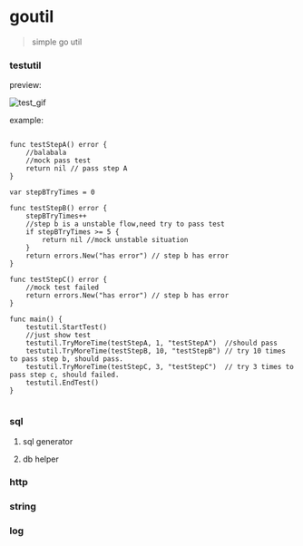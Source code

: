 # goutil
> simple go util

### testutil
preview:

![test_gif](test_gif)

example:

```golang

func testStepA() error {
	//balabala
	//mock pass test
	return nil // pass step A
}

var stepBTryTimes = 0

func testStepB() error {
	stepBTryTimes++
	//step b is a unstable flow,need try to pass test
	if stepBTryTimes >= 5 {
		return nil //mock unstable situation
	}
	return errors.New("has error") // step b has error
}

func testStepC() error {
	//mock test failed
	return errors.New("has error") // step b has error
}

func main() {
	testutil.StartTest()
	//just show test
	testutil.TryMoreTime(testStepA, 1, "testStepA")  //should pass
	testutil.TryMoreTime(testStepB, 10, "testStepB") // try 10 times to pass step b, should pass.
	testutil.TryMoreTime(testStepC, 3, "testStepC")  // try 3 times to pass step c, should failed.
	testutil.EndTest()
}


```


### sql
1. sql generator
    
2. db helper

### http

### string

### log



[test_gif]:data:image/svg+xml;base64,PHN2ZyB4bWxucz0iaHR0cDovL3d3dy53My5vcmcvMjAwMC9zdmciIHhtbG5zOnhsaW5rPSJodHRw%0D%0AOi8vd3d3LnczLm9yZy8xOTk5L3hsaW5rIiBpZD0idGVybWluYWwiIGJhc2VQcm9maWxlPSJmdWxs%0D%0AIiB2aWV3Qm94PSIwIDAgNjQwIDQxMCIgd2lkdGg9IjY0MCIgdmVyc2lvbj0iMS4xIj4KICAgIDxk%0D%0AZWZzPgogICAgICAgIDx0ZXJtdG9zdmc6dGVtcGxhdGVfc2V0dGluZ3MgeG1sbnM6dGVybXRvc3Zn%0D%0APSJodHRwczovL2dpdGh1Yi5jb20vbmJlZG9zL3Rlcm10b3N2ZyI+CiAgICAgICAgICAgIDx0ZXJt%0D%0AdG9zdmc6c2NyZWVuX2dlb21ldHJ5IGNvbHVtbnM9IjgwIiByb3dzPSIyNCIvPgogICAgICAgIDwv%0D%0AdGVybXRvc3ZnOnRlbXBsYXRlX3NldHRpbmdzPgogICAgICAgIDxzdHlsZSB0eXBlPSJ0ZXh0L2Nz%0D%0AcyIgaWQ9ImdlbmVyYXRlZC1zdHlsZSI+PCFbQ0RBVEFbOnJvb3QgewogICAgICAgICAgICAtLWFu%0D%0AaW1hdGlvbi1kdXJhdGlvbjogMTI3MDBtczsKICAgICAgICB9CgogICAgI3NjcmVlbiB7CiAgICAg%0D%0AICAgICAgICAgICBmb250LWZhbWlseTogJ0RlamFWdSBTYW5zIE1vbm8nLCBtb25vc3BhY2U7CiAg%0D%0AICAgICAgICAgICAgICBmb250LXN0eWxlOiBub3JtYWw7CiAgICAgICAgICAgICAgICBmb250LXNp%0D%0AemU6IDE0cHg7CiAgICAgICAgICAgIH0KCiAgICAgICAgdGV4dCB7CiAgICAgICAgICAgIGRvbWlu%0D%0AYW50LWJhc2VsaW5lOiB0ZXh0LWJlZm9yZS1lZGdlOwogICAgICAgICAgICB3aGl0ZS1zcGFjZTog%0D%0AcHJlOwogICAgICAgIH1dXT48L3N0eWxlPgogICAgICAgIDxzdHlsZSB0eXBlPSJ0ZXh0L2NzcyIg%0D%0AaWQ9InVzZXItc3R5bGUiPgogICAgICAgICAgICAvKiBnam04IGNvbG9yIHRoZW1lIChzb3VyY2U6%0D%0AIGh0dHBzOi8vdGVybWluYWwuc2V4eS8pICovCiAgICAgICAgICAgIC5mb3JlZ3JvdW5kIHtmaWxs%0D%0AOiAjYzVjNWM1O30KICAgICAgICAgICAgLmJhY2tncm91bmQge2ZpbGw6ICMxYzFjMWM7fQogICAg%0D%0AICAgICAgICAuY29sb3IwIHtmaWxsOiAjMWMxYzFjO30KICAgICAgICAgICAgLmNvbG9yMSB7Zmls%0D%0AbDogI2ZmMDA1Yjt9CiAgICAgICAgICAgIC5jb2xvcjIge2ZpbGw6ICNjZWUzMTg7fQogICAgICAg%0D%0AICAgICAuY29sb3IzIHtmaWxsOiAjZmZlNzU1O30KICAgICAgICAgICAgLmNvbG9yNCB7ZmlsbDog%0D%0AIzA0OGFjNzt9CiAgICAgICAgICAgIC5jb2xvcjUge2ZpbGw6ICM4MzNjOWY7fQogICAgICAgICAg%0D%0AICAuY29sb3I2IHtmaWxsOiAjMGFjMWNkO30KICAgICAgICAgICAgLmNvbG9yNyB7ZmlsbDogI2U1%0D%0AZTVlNTt9CiAgICAgICAgICAgIC5jb2xvcjgge2ZpbGw6ICMxYzFjMWM7fQogICAgICAgICAgICAu%0D%0AY29sb3I5IHtmaWxsOiAjZmYwMDViO30KICAgICAgICAgICAgLmNvbG9yMTAge2ZpbGw6ICNjZWUz%0D%0AMTg7fQogICAgICAgICAgICAuY29sb3IxMSB7ZmlsbDogI2ZmZTc1NTt9CiAgICAgICAgICAgIC5j%0D%0Ab2xvcjEyIHtmaWxsOiAjMDQ4YWM3O30KICAgICAgICAgICAgLmNvbG9yMTMge2ZpbGw6ICM4MzNj%0D%0AOWY7fQogICAgICAgICAgICAuY29sb3IxNCB7ZmlsbDogIzBhYzFjZDt9CiAgICAgICAgICAgIC5j%0D%0Ab2xvcjE1IHtmaWxsOiAjZTVlNWU1O30KICAgICAgICA8L3N0eWxlPgogICAgPC9kZWZzPgogICAg%0D%0APHN2ZyBpZD0ic2NyZWVuIiB3aWR0aD0iNjQwIiB2aWV3Qm94PSIwIDAgNjQwIDQwOCIgcHJlc2Vy%0D%0AdmVBc3BlY3RSYXRpbz0ieE1pZFlNaW4gbWVldCI+CiAgICAgICAgPHJlY3QgY2xhc3M9ImJhY2tn%0D%0Acm91bmQiIGhlaWdodD0iMTAwJSIgd2lkdGg9IjEwMCUiIHg9IjAiIHk9IjAiLz48ZyBkaXNwbGF5%0D%0APSJub25lIj48cmVjdCBjbGFzcz0iZm9yZWdyb3VuZCIgaGVpZ2h0PSIxNyIgd2lkdGg9IjgiIHg9%0D%0AIjEyOCIgeT0iMCIvPjx1c2UgeT0iMCIgeGxpbms6aHJlZj0iI2cxIi8+PGFuaW1hdGUgYXR0cmli%0D%0AdXRlTmFtZT0iZGlzcGxheSIgYmVnaW49IjBtczsgYW5pbV9sYXN0LmVuZCIgZHVyPSI0MTZtcyIg%0D%0AZnJvbT0iaW5saW5lIiB0bz0iaW5saW5lIi8+PC9nPjxnIGRpc3BsYXk9Im5vbmUiPjxyZWN0IGNs%0D%0AYXNzPSJmb3JlZ3JvdW5kIiBoZWlnaHQ9IjE3IiB3aWR0aD0iOCIgeD0iMTM2IiB5PSIwIi8+PHVz%0D%0AZSB5PSIwIiB4bGluazpocmVmPSIjZzIiLz48YW5pbWF0ZSBhdHRyaWJ1dGVOYW1lPSJkaXNwbGF5%0D%0AIiBiZWdpbj0iNDE2bXM7IGFuaW1fbGFzdC5lbmQrNDE2bXMiIGR1cj0iMTkybXMiIGZyb209Imlu%0D%0AbGluZSIgdG89ImlubGluZSIvPjwvZz48ZyBkaXNwbGF5PSJub25lIj48cmVjdCBjbGFzcz0iZm9y%0D%0AZWdyb3VuZCIgaGVpZ2h0PSIxNyIgd2lkdGg9IjgiIHg9IjE0NCIgeT0iMCIvPjx1c2UgeT0iMCIg%0D%0AeGxpbms6aHJlZj0iI2czIi8+PGFuaW1hdGUgYXR0cmlidXRlTmFtZT0iZGlzcGxheSIgYmVnaW49%0D%0AIjYwOG1zOyBhbmltX2xhc3QuZW5kKzYwOG1zIiBkdXI9IjMyN21zIiBmcm9tPSJpbmxpbmUiIHRv%0D%0APSJpbmxpbmUiLz48L2c+PGcgZGlzcGxheT0ibm9uZSI+PHJlY3QgY2xhc3M9ImZvcmVncm91bmQi%0D%0AIGhlaWdodD0iMTciIHdpZHRoPSI4IiB4PSIxNTIiIHk9IjAiLz48dXNlIHk9IjAiIHhsaW5rOmhy%0D%0AZWY9IiNnNCIvPjxhbmltYXRlIGF0dHJpYnV0ZU5hbWU9ImRpc3BsYXkiIGJlZ2luPSI5MzVtczsg%0D%0AYW5pbV9sYXN0LmVuZCs5MzVtcyIgZHVyPSIyNzJtcyIgZnJvbT0iaW5saW5lIiB0bz0iaW5saW5l%0D%0AIi8+PC9nPjxnIGRpc3BsYXk9Im5vbmUiPjxyZWN0IGNsYXNzPSJmb3JlZ3JvdW5kIiBoZWlnaHQ9%0D%0AIjE3IiB3aWR0aD0iOCIgeD0iMjE2IiB5PSIwIi8+PHVzZSB5PSIwIiB4bGluazpocmVmPSIjZzUi%0D%0ALz48YW5pbWF0ZSBhdHRyaWJ1dGVOYW1lPSJkaXNwbGF5IiBiZWdpbj0iMTIwN21zOyBhbmltX2xh%0D%0Ac3QuZW5kKzEyMDdtcyIgZHVyPSI1MTFtcyIgZnJvbT0iaW5saW5lIiB0bz0iaW5saW5lIi8+PC9n%0D%0APjxnIGRpc3BsYXk9Im5vbmUiPjxyZWN0IGNsYXNzPSJmb3JlZ3JvdW5kIiBoZWlnaHQ9IjE3IiB3%0D%0AaWR0aD0iOCIgeD0iMCIgeT0iMTciLz48dXNlIHk9IjE3IiB4bGluazpocmVmPSIjZzYiLz48YW5p%0D%0AbWF0ZSBhdHRyaWJ1dGVOYW1lPSJkaXNwbGF5IiBiZWdpbj0iMTcxOG1zOyBhbmltX2xhc3QuZW5k%0D%0AKzE3MThtcyIgZHVyPSIzbXMiIGZyb209ImlubGluZSIgdG89ImlubGluZSIvPjwvZz48ZyBkaXNw%0D%0AbGF5PSJub25lIj48cmVjdCBjbGFzcz0iZm9yZWdyb3VuZCIgaGVpZ2h0PSIxNyIgd2lkdGg9Ijgi%0D%0AIHg9Ijk2IiB5PSIxMDIiLz48dXNlIHk9IjEwMiIgeGxpbms6aHJlZj0iI2c3Ii8+PGFuaW1hdGUg%0D%0AYXR0cmlidXRlTmFtZT0iZGlzcGxheSIgYmVnaW49IjE3MjFtczsgYW5pbV9sYXN0LmVuZCsxNzIx%0D%0AbXMiIGR1cj0iMTAwMG1zIiBmcm9tPSJpbmxpbmUiIHRvPSJpbmxpbmUiLz48L2c+PGcgZGlzcGxh%0D%0AeT0ibm9uZSI+PHVzZSB5PSIxMDIiIHhsaW5rOmhyZWY9IiNnOCIvPjxhbmltYXRlIGF0dHJpYnV0%0D%0AZU5hbWU9ImRpc3BsYXkiIGJlZ2luPSIyNzIxbXM7IGFuaW1fbGFzdC5lbmQrMjcyMW1zIiBkdXI9%0D%0AIjEwMDBtcyIgZnJvbT0iaW5saW5lIiB0bz0iaW5saW5lIi8+PC9nPjxnIGRpc3BsYXk9Im5vbmUi%0D%0APjx1c2UgeT0iMTAyIiB4bGluazpocmVmPSIjZzkiLz48YW5pbWF0ZSBhdHRyaWJ1dGVOYW1lPSJk%0D%0AaXNwbGF5IiBiZWdpbj0iMzcyMW1zOyBhbmltX2xhc3QuZW5kKzM3MjFtcyIgZHVyPSIxMDAwbXMi%0D%0AIGZyb209ImlubGluZSIgdG89ImlubGluZSIvPjwvZz48ZyBkaXNwbGF5PSJub25lIj48dXNlIHk9%0D%0AIjEwMiIgeGxpbms6aHJlZj0iI2cxMCIvPjxhbmltYXRlIGF0dHJpYnV0ZU5hbWU9ImRpc3BsYXki%0D%0AIGJlZ2luPSI0NzIxbXM7IGFuaW1fbGFzdC5lbmQrNDcyMW1zIiBkdXI9IjEwMDBtcyIgZnJvbT0i%0D%0AaW5saW5lIiB0bz0iaW5saW5lIi8+PC9nPjxnIGRpc3BsYXk9Im5vbmUiPjxyZWN0IGNsYXNzPSJm%0D%0Ab3JlZ3JvdW5kIiBoZWlnaHQ9IjE3IiB3aWR0aD0iOCIgeD0iOTYiIHk9IjE1MyIvPjx1c2UgeT0i%0D%0AMTUzIiB4bGluazpocmVmPSIjZzciLz48YW5pbWF0ZSBhdHRyaWJ1dGVOYW1lPSJkaXNwbGF5IiBi%0D%0AZWdpbj0iNTcyMW1zOyBhbmltX2xhc3QuZW5kKzU3MjFtcyIgZHVyPSIxMDAwbXMiIGZyb209Imlu%0D%0AbGluZSIgdG89ImlubGluZSIvPjwvZz48ZyBkaXNwbGF5PSJub25lIj48cmVjdCBjbGFzcz0iZm9y%0D%0AZWdyb3VuZCIgaGVpZ2h0PSIxNyIgd2lkdGg9IjgiIHg9IjAiIHk9IjE1MyIvPjx1c2UgeT0iMTUz%0D%0AIiB4bGluazpocmVmPSIjZzExIi8+PGFuaW1hdGUgYXR0cmlidXRlTmFtZT0iZGlzcGxheSIgYmVn%0D%0AaW49IjY3MjFtczsgYW5pbV9sYXN0LmVuZCs2NzIxbXMiIGR1cj0iMW1zIiBmcm9tPSJpbmxpbmUi%0D%0AIHRvPSJpbmxpbmUiLz48L2c+PGcgZGlzcGxheT0ibm9uZSI+PHJlY3QgY2xhc3M9ImZvcmVncm91%0D%0AbmQiIGhlaWdodD0iMTciIHdpZHRoPSI4IiB4PSI5NiIgeT0iMTUzIi8+PHVzZSB5PSIxNTMiIHhs%0D%0AaW5rOmhyZWY9IiNnMTIiLz48YW5pbWF0ZSBhdHRyaWJ1dGVOYW1lPSJkaXNwbGF5IiBiZWdpbj0i%0D%0ANjcyMm1zOyBhbmltX2xhc3QuZW5kKzY3MjJtcyIgZHVyPSI5OTltcyIgZnJvbT0iaW5saW5lIiB0%0D%0Abz0iaW5saW5lIi8+PC9nPjxnIGRpc3BsYXk9Im5vbmUiPjxyZWN0IGNsYXNzPSJmb3JlZ3JvdW5k%0D%0AIiBoZWlnaHQ9IjE3IiB3aWR0aD0iOCIgeD0iMCIgeT0iMjA0Ii8+PHVzZSB5PSIyMDQiIHhsaW5r%0D%0AOmhyZWY9IiNnNiIvPjxhbmltYXRlIGF0dHJpYnV0ZU5hbWU9ImRpc3BsYXkiIGJlZ2luPSI3NzIx%0D%0AbXM7IGFuaW1fbGFzdC5lbmQrNzcyMW1zIiBkdXI9IjJtcyIgZnJvbT0iaW5saW5lIiB0bz0iaW5s%0D%0AaW5lIi8+PC9nPjxnIGRpc3BsYXk9Im5vbmUiPjxyZWN0IGNsYXNzPSJmb3JlZ3JvdW5kIiBoZWln%0D%0AaHQ9IjE3IiB3aWR0aD0iOCIgeD0iMTI4IiB5PSIyMDQiLz48dXNlIHk9IjIwNCIgeGxpbms6aHJl%0D%0AZj0iI2cxIi8+PGFuaW1hdGUgYXR0cmlidXRlTmFtZT0iZGlzcGxheSIgYmVnaW49Ijc3MjNtczsg%0D%0AYW5pbV9sYXN0LmVuZCs3NzIzbXMiIGR1cj0iMzk3N21zIiBmcm9tPSJpbmxpbmUiIHRvPSJpbmxp%0D%0AbmUiLz48L2c+PGcgZGlzcGxheT0ibm9uZSI+PHVzZSB5PSIwIiB4bGluazpocmVmPSIjZzEzIi8+%0D%0APGFuaW1hdGUgYXR0cmlidXRlTmFtZT0iZGlzcGxheSIgYmVnaW49IjE3MThtczsgYW5pbV9sYXN0%0D%0ALmVuZCsxNzE4bXMiIGR1cj0iMTA5ODJtcyIgZnJvbT0iaW5saW5lIiB0bz0iaW5saW5lIi8+PC9n%0D%0APjxnIGRpc3BsYXk9Im5vbmUiPjx1c2UgeT0iMTciIHhsaW5rOmhyZWY9IiNnMTQiLz48dXNlIHk9%0D%0AIjM0IiB4bGluazpocmVmPSIjZzE1Ii8+PHVzZSB5PSI1MSIgeGxpbms6aHJlZj0iI2cxNiIvPjx1%0D%0Ac2UgeT0iNjgiIHhsaW5rOmhyZWY9IiNnMTciLz48dXNlIHk9Ijg1IiB4bGluazpocmVmPSIjZzE4%0D%0AIi8+PGFuaW1hdGUgYXR0cmlidXRlTmFtZT0iZGlzcGxheSIgYmVnaW49IjE3MjFtczsgYW5pbV9s%0D%0AYXN0LmVuZCsxNzIxbXMiIGR1cj0iMTA5NzltcyIgZnJvbT0iaW5saW5lIiB0bz0iaW5saW5lIi8+%0D%0APC9nPjxnIGRpc3BsYXk9Im5vbmUiPjx1c2UgeT0iMTM2IiB4bGluazpocmVmPSIjZzE5Ii8+PHVz%0D%0AZSB5PSIxMDIiIHhsaW5rOmhyZWY9IiNnMjAiLz48dXNlIHk9IjExOSIgeGxpbms6aHJlZj0iI2cy%0D%0AMSIvPjxhbmltYXRlIGF0dHJpYnV0ZU5hbWU9ImRpc3BsYXkiIGJlZ2luPSI1NzIxbXM7IGFuaW1f%0D%0AbGFzdC5lbmQrNTcyMW1zIiBkdXI9IjY5NzltcyIgZnJvbT0iaW5saW5lIiB0bz0iaW5saW5lIi8+%0D%0APC9nPjxnIGRpc3BsYXk9Im5vbmUiPjx1c2UgeT0iMTUzIiB4bGluazpocmVmPSIjZzIyIi8+PHVz%0D%0AZSB5PSIxNzAiIHhsaW5rOmhyZWY9IiNnMjMiLz48dXNlIHk9IjE4NyIgeGxpbms6aHJlZj0iI2cy%0D%0ANCIvPjxhbmltYXRlIGF0dHJpYnV0ZU5hbWU9ImRpc3BsYXkiIGJlZ2luPSI3NzIxbXM7IGFuaW1f%0D%0AbGFzdC5lbmQrNzcyMW1zIiBkdXI9IjQ5NzltcyIgZnJvbT0iaW5saW5lIiB0bz0iaW5saW5lIi8+%0D%0APC9nPjxnIGRpc3BsYXk9Im5vbmUiPjx1c2UgeT0iMjA0IiB4bGluazpocmVmPSIjZzI1Ii8+PHJl%0D%0AY3QgY2xhc3M9ImZvcmVncm91bmQiIGhlaWdodD0iMTciIHdpZHRoPSI4IiB4PSIwIiB5PSIyMjEi%0D%0ALz48dXNlIHk9IjIyMSIgeGxpbms6aHJlZj0iI2c2Ii8+PGFuaW1hdGUgYXR0cmlidXRlTmFtZT0i%0D%0AZGlzcGxheSIgYmVnaW49IjExNzAwbXM7IGFuaW1fbGFzdC5lbmQrMTE3MDBtcyIgZHVyPSIxMDAw%0D%0AbXMiIGZyb209ImlubGluZSIgdG89ImlubGluZSIgaWQ9ImFuaW1fbGFzdCIvPjwvZz48ZGVmcz48%0D%0AZyBpZD0iZzEiPjx0ZXh0IGNsYXNzPSJjb2xvcjEwIiBmb250LXdlaWdodD0iYm9sZCIgdGV4dExl%0D%0Abmd0aD0iOTYiIHg9IjAiPmRhdmlkQFVidW50dTwvdGV4dD48dGV4dCBjbGFzcz0iZm9yZWdyb3Vu%0D%0AZCIgdGV4dExlbmd0aD0iOCIgeD0iOTYiPjo8L3RleHQ+PHRleHQgY2xhc3M9ImNvbG9yMTIiIGZv%0D%0AbnQtd2VpZ2h0PSJib2xkIiB0ZXh0TGVuZ3RoPSI4IiB4PSIxMDQiPn48L3RleHQ+PHRleHQgY2xh%0D%0Ac3M9ImZvcmVncm91bmQiIHRleHRMZW5ndGg9IjE2IiB4PSIxMTIiPiQgPC90ZXh0Pjx0ZXh0IGNs%0D%0AYXNzPSJiYWNrZ3JvdW5kIiB0ZXh0TGVuZ3RoPSI4IiB4PSIxMjgiPiA8L3RleHQ+PC9nPjxnIGlk%0D%0APSJnMiI+PHRleHQgY2xhc3M9ImNvbG9yMTAiIGZvbnQtd2VpZ2h0PSJib2xkIiB0ZXh0TGVuZ3Ro%0D%0APSI5NiIgeD0iMCI+ZGF2aWRAVWJ1bnR1PC90ZXh0Pjx0ZXh0IGNsYXNzPSJmb3JlZ3JvdW5kIiB0%0D%0AZXh0TGVuZ3RoPSI4IiB4PSI5NiI+OjwvdGV4dD48dGV4dCBjbGFzcz0iY29sb3IxMiIgZm9udC13%0D%0AZWlnaHQ9ImJvbGQiIHRleHRMZW5ndGg9IjgiIHg9IjEwNCI+fjwvdGV4dD48dGV4dCBjbGFzcz0i%0D%0AZm9yZWdyb3VuZCIgdGV4dExlbmd0aD0iMjQiIHg9IjExMiI+JCAuPC90ZXh0Pjx0ZXh0IGNsYXNz%0D%0APSJiYWNrZ3JvdW5kIiB0ZXh0TGVuZ3RoPSI4IiB4PSIxMzYiPiA8L3RleHQ+PC9nPjxnIGlkPSJn%0D%0AMyI+PHRleHQgY2xhc3M9ImNvbG9yMTAiIGZvbnQtd2VpZ2h0PSJib2xkIiB0ZXh0TGVuZ3RoPSI5%0D%0ANiIgeD0iMCI+ZGF2aWRAVWJ1bnR1PC90ZXh0Pjx0ZXh0IGNsYXNzPSJmb3JlZ3JvdW5kIiB0ZXh0%0D%0ATGVuZ3RoPSI4IiB4PSI5NiI+OjwvdGV4dD48dGV4dCBjbGFzcz0iY29sb3IxMiIgZm9udC13ZWln%0D%0AaHQ9ImJvbGQiIHRleHRMZW5ndGg9IjgiIHg9IjEwNCI+fjwvdGV4dD48dGV4dCBjbGFzcz0iZm9y%0D%0AZWdyb3VuZCIgdGV4dExlbmd0aD0iMzIiIHg9IjExMiI+JCAuLzwvdGV4dD48dGV4dCBjbGFzcz0i%0D%0AYmFja2dyb3VuZCIgdGV4dExlbmd0aD0iOCIgeD0iMTQ0Ij4gPC90ZXh0PjwvZz48ZyBpZD0iZzQi%0D%0APjx0ZXh0IGNsYXNzPSJjb2xvcjEwIiBmb250LXdlaWdodD0iYm9sZCIgdGV4dExlbmd0aD0iOTYi%0D%0AIHg9IjAiPmRhdmlkQFVidW50dTwvdGV4dD48dGV4dCBjbGFzcz0iZm9yZWdyb3VuZCIgdGV4dExl%0D%0Abmd0aD0iOCIgeD0iOTYiPjo8L3RleHQ+PHRleHQgY2xhc3M9ImNvbG9yMTIiIGZvbnQtd2VpZ2h0%0D%0APSJib2xkIiB0ZXh0TGVuZ3RoPSI4IiB4PSIxMDQiPn48L3RleHQ+PHRleHQgY2xhc3M9ImZvcmVn%0D%0Acm91bmQiIHRleHRMZW5ndGg9IjQwIiB4PSIxMTIiPiQgLi9mPC90ZXh0Pjx0ZXh0IGNsYXNzPSJi%0D%0AYWNrZ3JvdW5kIiB0ZXh0TGVuZ3RoPSI4IiB4PSIxNTIiPiA8L3RleHQ+PC9nPjxnIGlkPSJnNSI+%0D%0APHRleHQgY2xhc3M9ImNvbG9yMTAiIGZvbnQtd2VpZ2h0PSJib2xkIiB0ZXh0TGVuZ3RoPSI5NiIg%0D%0AeD0iMCI+ZGF2aWRAVWJ1bnR1PC90ZXh0Pjx0ZXh0IGNsYXNzPSJmb3JlZ3JvdW5kIiB0ZXh0TGVu%0D%0AZ3RoPSI4IiB4PSI5NiI+OjwvdGV4dD48dGV4dCBjbGFzcz0iY29sb3IxMiIgZm9udC13ZWlnaHQ9%0D%0AImJvbGQiIHRleHRMZW5ndGg9IjgiIHg9IjEwNCI+fjwvdGV4dD48dGV4dCBjbGFzcz0iZm9yZWdy%0D%0Ab3VuZCIgdGV4dExlbmd0aD0iMTA0IiB4PSIxMTIiPiQgLi9mbG93dGVzdCA8L3RleHQ+PHRleHQg%0D%0AY2xhc3M9ImJhY2tncm91bmQiIHRleHRMZW5ndGg9IjgiIHg9IjIxNiI+IDwvdGV4dD48L2c+PGcg%0D%0AaWQ9Imc2Ij48dGV4dCBjbGFzcz0iYmFja2dyb3VuZCIgdGV4dExlbmd0aD0iOCIgeD0iMCI+IDwv%0D%0AdGV4dD48L2c+PGcgaWQ9Imc3Ij48dGV4dCBjbGFzcz0iY29sb3IzIiB0ZXh0TGVuZ3RoPSI5NiIg%0D%0AeD0iMCI+dHJ5IDIgdGltZXMgPC90ZXh0Pjx0ZXh0IGNsYXNzPSJiYWNrZ3JvdW5kIiB0ZXh0TGVu%0D%0AZ3RoPSI4IiB4PSI5NiI+IDwvdGV4dD48L2c+PGcgaWQ9Imc4Ij48dGV4dCBjbGFzcz0iY29sb3Iz%0D%0AIiB0ZXh0TGVuZ3RoPSI5NiIgeD0iMCI+dHJ5IDMgdGltZXMgPC90ZXh0PjwvZz48ZyBpZD0iZzki%0D%0APjx0ZXh0IGNsYXNzPSJjb2xvcjMiIHRleHRMZW5ndGg9Ijk2IiB4PSIwIj50cnkgNCB0aW1lcyA8%0D%0AL3RleHQ+PC9nPjxnIGlkPSJnMTAiPjx0ZXh0IGNsYXNzPSJjb2xvcjMiIHRleHRMZW5ndGg9Ijk2%0D%0AIiB4PSIwIj50cnkgNSB0aW1lcyA8L3RleHQ+PC9nPjxnIGlkPSJnMTEiPjx0ZXh0IGNsYXNzPSJi%0D%0AYWNrZ3JvdW5kIiB0ZXh0TGVuZ3RoPSI4IiB4PSIwIj50PC90ZXh0Pjx0ZXh0IGNsYXNzPSJjb2xv%0D%0AcjMiIHRleHRMZW5ndGg9Ijg4IiB4PSI4Ij5yeSAyIHRpbWVzIDwvdGV4dD48L2c+PGcgaWQ9Imcx%0D%0AMiI+PHRleHQgY2xhc3M9ImNvbG9yMyIgdGV4dExlbmd0aD0iOTYiIHg9IjAiPnRyeSAzIHRpbWVz%0D%0AIDwvdGV4dD48dGV4dCBjbGFzcz0iYmFja2dyb3VuZCIgdGV4dExlbmd0aD0iOCIgeD0iOTYiPiA8%0D%0AL3RleHQ+PC9nPjxnIGlkPSJnMTMiPjx0ZXh0IGNsYXNzPSJjb2xvcjEwIiBmb250LXdlaWdodD0i%0D%0AYm9sZCIgdGV4dExlbmd0aD0iOTYiIHg9IjAiPmRhdmlkQFVidW50dTwvdGV4dD48dGV4dCBjbGFz%0D%0Acz0iZm9yZWdyb3VuZCIgdGV4dExlbmd0aD0iOCIgeD0iOTYiPjo8L3RleHQ+PHRleHQgY2xhc3M9%0D%0AImNvbG9yMTIiIGZvbnQtd2VpZ2h0PSJib2xkIiB0ZXh0TGVuZ3RoPSI4IiB4PSIxMDQiPn48L3Rl%0D%0AeHQ+PHRleHQgY2xhc3M9ImZvcmVncm91bmQiIHRleHRMZW5ndGg9IjEwNCIgeD0iMTEyIj4kIC4v%0D%0AZmxvd3Rlc3QgPC90ZXh0PjwvZz48ZyBpZD0iZzE0Ij48dGV4dCBjbGFzcz0iZm9yZWdyb3VuZCIg%0D%0AdGV4dExlbmd0aD0iMzI4IiB4PSIwIj5zdGFydCB0byB0ZXN0IGFsbCxub3c6MjAxOS0wNi0xNCAx%0D%0AMToyNTowNjwvdGV4dD48L2c+PGcgaWQ9ImcxNSI+PHRleHQgY2xhc3M9ImZvcmVncm91bmQiIHRl%0D%0AeHRMZW5ndGg9IjEwNCIgeD0iMCI+MS5bdGVzdFN0ZXBBXTwvdGV4dD48L2c+PGcgaWQ9ImcxNiI+%0D%0APHRleHQgY2xhc3M9ImZvcmVncm91bmQiIHRleHRMZW5ndGg9IjMwNCIgeD0iMCI+Y3VycmVudCBz%0D%0AdGVwIFt0ZXN0U3RlcEFdIHRlc3QgcmVzdWx0OiA8L3RleHQ+PHRleHQgY2xhc3M9ImNvbG9yMiIg%0D%0AdGV4dExlbmd0aD0iOCIgeD0iMzA0Ij4mIzEwMDA0OzwvdGV4dD48L2c+PGcgaWQ9ImcxNyI+PHRl%0D%0AeHQgY2xhc3M9ImZvcmVncm91bmQiIHRleHRMZW5ndGg9IjMyOCIgeD0iMCI+Y3VycmVudCBzdGVw%0D%0AIHVzZSAwbXMoMSB0aW1lKSx0b3RhbCB1c2UgMHM8L3RleHQ+PC9nPjxnIGlkPSJnMTgiPjx0ZXh0%0D%0AIGNsYXNzPSJmb3JlZ3JvdW5kIiB0ZXh0TGVuZ3RoPSIxMDQiIHg9IjAiPjIuW3Rlc3RTdGVwQl08%0D%0AL3RleHQ+PC9nPjxnIGlkPSJnMTkiPjx0ZXh0IGNsYXNzPSJmb3JlZ3JvdW5kIiB0ZXh0TGVuZ3Ro%0D%0APSIxMDQiIHg9IjAiPjMuW3Rlc3RTdGVwQ108L3RleHQ+PC9nPjxnIGlkPSJnMjAiPjx0ZXh0IGNs%0D%0AYXNzPSJmb3JlZ3JvdW5kIiB0ZXh0TGVuZ3RoPSIzMDQiIHg9IjAiPmN1cnJlbnQgc3RlcCBbdGVz%0D%0AdFN0ZXBCXSB0ZXN0IHJlc3VsdDogPC90ZXh0Pjx0ZXh0IGNsYXNzPSJjb2xvcjIiIHRleHRMZW5n%0D%0AdGg9IjgiIHg9IjMwNCI+JiMxMDAwNDs8L3RleHQ+PC9nPjxnIGlkPSJnMjEiPjx0ZXh0IGNsYXNz%0D%0APSJmb3JlZ3JvdW5kIiB0ZXh0TGVuZ3RoPSIzNjAiIHg9IjAiPmN1cnJlbnQgc3RlcCB1c2UgNDAw%0D%0AMG1zKDUgdGltZXMpLHRvdGFsIHVzZSA0czwvdGV4dD48L2c+PGcgaWQ9ImcyMiI+PHRleHQgY2xh%0D%0Ac3M9ImZvcmVncm91bmQiIHRleHRMZW5ndGg9IjMwNCIgeD0iMCI+Y3VycmVudCBzdGVwIFt0ZXN0%0D%0AU3RlcENdIHRlc3QgcmVzdWx0OiA8L3RleHQ+PHRleHQgY2xhc3M9ImNvbG9yMSIgdGV4dExlbmd0%0D%0AaD0iOCIgeD0iMzA0Ij4mIzEwMDA2OzwvdGV4dD48L2c+PGcgaWQ9ImcyMyI+PHRleHQgY2xhc3M9%0D%0AImZvcmVncm91bmQiIHRleHRMZW5ndGg9IjEyMCIgeD0iMCI+RmFpbGVkIHJlYXNvbjpbPC90ZXh0%0D%0APjx0ZXh0IGNsYXNzPSJjb2xvcjEiIHRleHRMZW5ndGg9IjcyIiB4PSIxMjAiPmhhcyBlcnJvcjwv%0D%0AdGV4dD48dGV4dCBjbGFzcz0iZm9yZWdyb3VuZCIgdGV4dExlbmd0aD0iMTQ0IiB4PSIxOTIiPl0s%0D%0AIHBsZWFzZSBjaGVjay4uLjwvdGV4dD48L2c+PGcgaWQ9ImcyNCI+PHRleHQgY2xhc3M9ImZvcmVn%0D%0Acm91bmQiIHRleHRMZW5ndGg9IjM2MCIgeD0iMCI+Y3VycmVudCBzdGVwIHVzZSAyMDAwbXMoMyB0%0D%0AaW1lcyksdG90YWwgdXNlIDZzPC90ZXh0PjwvZz48ZyBpZD0iZzI1Ij48dGV4dCBjbGFzcz0iY29s%0D%0Ab3IxMCIgZm9udC13ZWlnaHQ9ImJvbGQiIHRleHRMZW5ndGg9Ijk2IiB4PSIwIj5kYXZpZEBVYnVu%0D%0AdHU8L3RleHQ+PHRleHQgY2xhc3M9ImZvcmVncm91bmQiIHRleHRMZW5ndGg9IjgiIHg9Ijk2Ij46%0D%0APC90ZXh0Pjx0ZXh0IGNsYXNzPSJjb2xvcjEyIiBmb250LXdlaWdodD0iYm9sZCIgdGV4dExlbmd0%0D%0AaD0iOCIgeD0iMTA0Ij5+PC90ZXh0Pjx0ZXh0IGNsYXNzPSJmb3JlZ3JvdW5kIiB0ZXh0TGVuZ3Ro%0D%0APSI0OCIgeD0iMTEyIj4kIGV4aXQ8L3RleHQ+PC9nPjwvZGVmcz48L3N2Zz4KPC9zdmc+